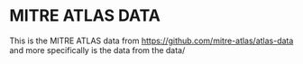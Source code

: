 # MITRE ATLAS DATA

This is the MITRE ATLAS data from https://github.com/mitre-atlas/atlas-data and more specifically is the data from the data/

